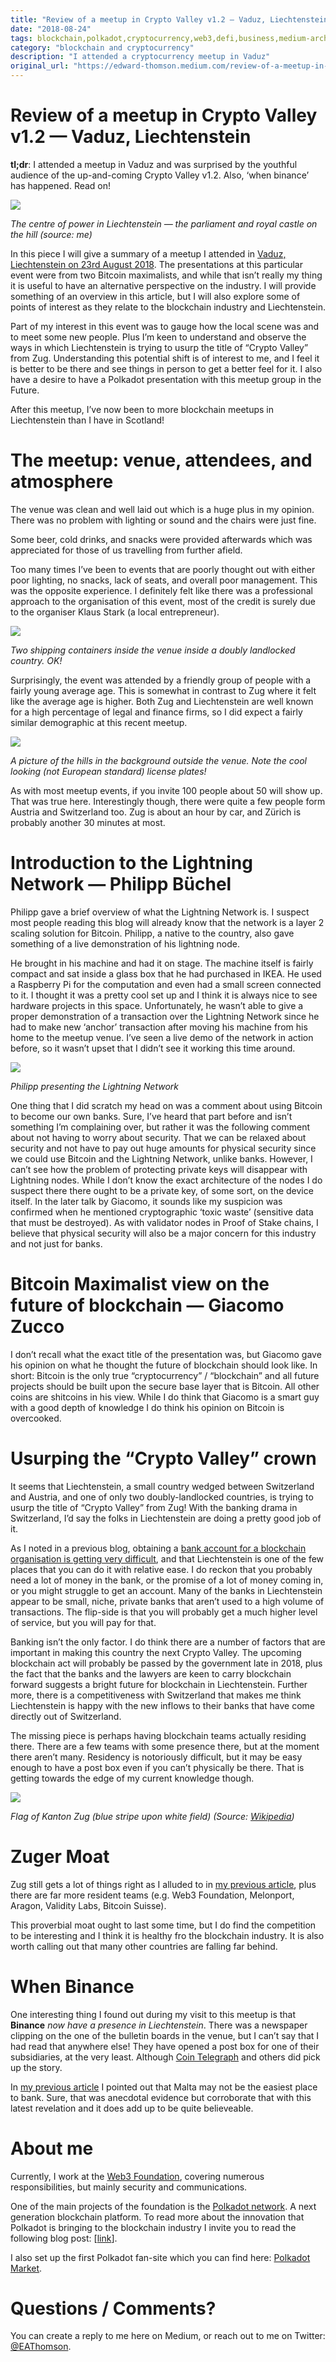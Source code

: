 ```yaml
---
title: "Review of a meetup in Crypto Valley v1.2 — Vaduz, Liechtenstein"
date: "2018-08-24"
tags: blockchain,polkadot,cryptocurrency,web3,defi,business,medium-archive
category: "blockchain and cryptocurrency"
description: "I attended a cryptocurrency meetup in Vaduz"
original_url: "https://edward-thomson.medium.com/review-of-a-meetup-in-crypto-valley-v1-2-vaduz-liechtenstein-95d8a44b2218"
---
```


# Review of a meetup in Crypto Valley v1.2 — Vaduz, Liechtenstein

**tl;dr**: I attended a meetup in Vaduz and was surprised by the youthful audience of the up-and-coming Crypto Valley v1.2. Also, ‘when binance’ has happened. Read on!

![](/images/1*WC8eEfWq6WWCe93esiQxGw.png)

*The centre of power in Liechtenstein — the parliament and royal castle on the hill (source: me)*

In this piece I will give a summary of a meetup I attended in [Vaduz, Liechtenstein on 23rd August 2018](https://www.meetup.com/Blockchain-Meet-up-Liechtenstein/events/252949187). The presentations at this particular event were from two Bitcoin maximalists, and while that isn’t really my thing it is useful to have an alternative perspective on the industry. I will provide something of an overview in this article, but I will also explore some of points of interest as they relate to the blockchain industry and Liechtenstein.

Part of my interest in this event was to gauge how the local scene was and to meet some new people. Plus I’m keen to understand and observe the ways in which Liechtenstein is trying to usurp the title of “Crypto Valley” from Zug. Understanding this potential shift is of interest to me, and I feel it is better to be there and see things in person to get a better feel for it. I also have a desire to have a Polkadot presentation with this meetup group in the Future.

After this meetup, I’ve now been to more blockchain meetups in Liechtenstein than I have in Scotland!

# The meetup: venue, attendees, and atmosphere

The venue was clean and well laid out which is a huge plus in my opinion. There was no problem with lighting or sound and the chairs were just fine.

Some beer, cold drinks, and snacks were provided afterwards which was appreciated for those of us travelling from further afield.

Too many times I’ve been to events that are poorly thought out with either poor lighting, no snacks, lack of seats, and overall poor management. This was the opposite experience. I definitely felt like there was a professional approach to the organisation of this event, most of the credit is surely due to the organiser Klaus Stark (a local entrepreneur).

![](/images/1*M05ZXuYfB4Fu_6rk5VoHiQ.jpeg)

*Two shipping containers inside the venue inside a doubly landlocked country. OK!*

Surprisingly, the event was attended by a friendly group of people with a fairly young average age. This is somewhat in contrast to Zug where it felt like the average age is higher. Both Zug and Liechtenstein are well known for a high percentage of legal and finance firms, so I did expect a fairly similar demographic at this recent meetup.

![](/images/1*irUA3dpnhpCiZtAZ31m66w.jpeg)

*A picture of the hills in the background outside the venue. Note the cool looking (not European standard) license plates!*

As with most meetup events, if you invite 100 people about 50 will show up. That was true here. Interestingly though, there were quite a few people form Austria and Switzerland too. Zug is about an hour by car, and Zürich is probably another 30 minutes at most.

# Introduction to the Lightning Network — Philipp Büchel

Philipp gave a brief overview of what the Lightning Network is. I suspect most people reading this blog will already know that the network is a layer 2 scaling solution for Bitcoin. Philipp, a native to the country, also gave something of a live demonstration of his lightning node.

He brought in his machine and had it on stage. The machine itself is fairly compact and sat inside a glass box that he had purchased in IKEA. He used a Raspberry Pi for the computation and even had a small screen connected to it. I thought it was a pretty cool set up and I think it is always nice to see hardware projects in this space. Unfortunately, he wasn’t able to give a proper demonstration of a transaction over the Lightning Network since he had to make new ‘anchor’ transaction after moving his machine from his home to the meetup venue. I’ve seen a live demo of the network in action before, so it wasn’t upset that I didn’t see it working this time around.

![](/images/1*-wy6X7BapP9v56tnfGtBeg.jpeg)

*Philipp presenting the Lightning Network*

One thing that I did scratch my head on was a comment about using Bitcoin to become our own banks. Sure, I’ve heard that part before and isn’t something I’m complaining over, but rather it was the following comment about not having to worry about security. That we can be relaxed about security and not have to pay out huge amounts for physical security since we could use Bitcoin and the Lightning Network, unlike banks. However, I can’t see how the problem of protecting private keys will disappear with Lightning nodes. While I don’t know the exact architecture of the nodes I do suspect there there ought to be a private key, of some sort, on the device itself. In the later talk by Giacomo, it sounds like my suspicion was confirmed when he mentioned cryptographic ‘toxic waste’ (sensitive data that must be destroyed). As with validator nodes in Proof of Stake chains, I believe that physical security will also be a major concern for this industry and not just for banks.

# Bitcoin Maximalist view on the future of blockchain — Giacomo Zucco

I don’t recall what the exact title of the presentation was, but Giacomo gave his opinion on what he thought the future of blockchain should look like. In short: Bitcoin is the only true “cryptocurrency” / “blockchain” and all future projects should be built upon the secure base layer that is Bitcoin. All other coins are shitcoins in his view. While I do think that Giacomo is a smart guy with a good depth of knowledge I do think his opinion on Bitcoin is overcooked.

# Usurping the “Crypto Valley” crown

It seems that Liechtenstein, a small country wedged between Switzerland and Austria, and one of only two doubly-landlocked countries, is trying to usurp the title of “Crypto Valley” from Zug! With the banking drama in Switzerland, I’d say the folks in Liechtenstein are doing a pretty good job of it.

As I noted in a previous blog, obtaining a [bank account for a blockchain organisation is getting very difficult](https://medium.com/@edward.thomson/business-banking-for-blockchain-organisations-eb889b24a842), and that Liechtenstein is one of the few places that you can do it with relative ease. I do reckon that you probably need a lot of money in the bank, or the promise of a lot of money coming in, or you might struggle to get an account. Many of the banks in Liechtenstein appear to be small, niche, private banks that aren’t used to a high volume of transactions. The flip-side is that you will probably get a much higher level of service, but you will pay for that.

Banking isn’t the only factor. I do think there are a number of factors that are important in making this country the next Crypto Valley. The upcoming blockchain act will probably be passed by the government late in 2018, plus the fact that the banks and the lawyers are keen to carry blockchain forward suggests a bright future for blockchain in Liechtenstein. Further more, there is a competitiveness with Switzerland that makes me think Liechtenstein is happy with the new inflows to their banks that have come directly out of Switzerland.

The missing piece is perhaps having blockchain teams actually residing there. There are a few teams with some presence there, but at the moment there aren’t many. Residency is notoriously difficult, but it may be easy enough to have a post box even if you can’t physically be there. That is getting towards the edge of my current knowledge though.

![](/images/1*bRnJR9FysFKYBonntzk10w.png)

*Flag of Kanton Zug (blue stripe upon white field) (Source: [Wikipedia](https://en.wikipedia.org/wiki/File:Flag_of_Canton_of_Zug.svg))*

# Zuger Moat

Zug still gets a lot of things right as I alluded to in [my previous article](https://medium.com/@edward.thomson/business-banking-for-blockchain-organisations-eb889b24a842), plus there are far more resident teams (e.g. Web3 Foundation, Melonport, Aragon, Validity Labs, Bitcoin Suisse).

This proverbial moat ought to last some time, but I do find the competition to be interesting and I think it is healthy fro the blockchain industry. It is also worth calling out that many other countries are falling far behind.

# When Binance

One interesting thing I found out during my visit to this meetup is that **Binance** *now have a presence in Liechtenstein*. There was a newspaper clipping on the one of the bulletin boards in the venue, but I can’t say that I had read that anywhere else! They have opened a post box for one of their subsidiaries, at the very least. Although [Coin Telegraph](https://cointelegraph.com/news/binance-lcx-launches-fiat-to-crypto-exchange-in-liechtenstein) and others did pick up the story.

In [my previous article](https://medium.com/@edward.thomson/business-banking-for-blockchain-organisations-eb889b24a842) I pointed out that Malta may not be the easiest place to bank. Sure, that was anecdotal evidence but corroborate that with this latest revelation and it does add up to be quite believeable.

# About me

Currently, I work at the [Web3 Foundation](https://web3.foundation/), covering numerous responsibilities, but mainly security and communications.

One of the main projects of the foundation is the [Polkadot network](https://polkadot.network). A next generation blockchain platform. To read more about the innovation that Polkadot is bringing to the blockchain industry I invite you to read the following blog post: \[[link](https://medium.com/polkadot-network/how-polkadot-tackles-the-biggest-problems-facing-blockchain-innovators-1affc1309b0)\].

I also set up the first Polkadot fan-site which you can find here: [Polkadot Market](https://polkadot.market/).

# Questions / Comments?

You can create a reply to me here on Medium, or reach out to me on Twitter: [@EAThomson](https://twitter.com/EAThomson).